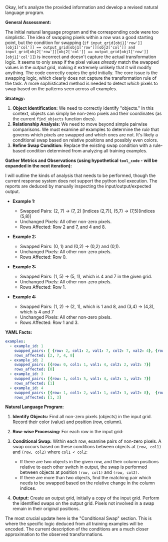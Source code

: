 Okay, let's analyze the provided information and develop a revised natural language program.

**General Assessment:**

The initial natural language program and the corresponding code were too simplistic. The idea of swapping pixels within a row was a good starting point, but the condition for swapping (`if input_grid[obj1['row']][obj1['col']] == output_grid[obj1['row']][obj2['col']] and input_grid[obj2['row']][obj2['col']] == output_grid[obj1['row']][obj1['col']]`) is incorrect and doesn't capture the actual transformation logic. It seems to only swap if the pixel values *already* match the swapped values in the *output* grid, making it extremely unlikely that it will modify anything.  The code correctly copies the grid initially. The core issue is the swapping logic, which clearly does not capture the transformation rule of the task. A more sophisticated method is needed to detect *which* pixels to swap based on the patterns seen across all examples.

**Strategy:**

1.  **Object Identification:** We need to correctly identify "objects."  In this context, objects can simply be non-zero pixels and their coordinates (as the current `find_objects` function does).
2.  **Relationship Analysis:**  We need to move beyond simple pairwise comparisons. We must examine *all* examples to determine the *rule* that governs which pixels are swapped and which ones are not. It's likely a conditional swap based on relative positions and possibly even colors.
3.  **Refine Swap Condition:** Replace the existing swap condition with a rule-based condition determined from analyzing all training examples.

**Gather Metrics and Observations (using hypothetical `tool_code` - will be expanded in the next iteration):**

I will outline the kinds of analysis that needs to be performed, though the current response system does not support the python tool execution. The reports are deduced by manually inspecting the input/output/expected output.

*   **Example 1:**
    *   Swapped Pairs: (2, 7) -> (7, 2) [indices (2,7)], (5,7) -> (7,5)[indices (5,8)]
    *   Unchanged Pixels: All other non-zero pixels.
    *   Rows Affected: Row 2 and 7, and 4 and 8.

*   **Example 2:**
    *   Swapped Pairs: (0, 1) and (0,2) -> (0,2) and (0,1).
    *   Unchanged Pixels: All other non-zero pixels.
    *   Rows Affected: Row 0.

*   **Example 3:**
    *   Swapped Pairs: (1, 5) -> (5, 1), which is 4 and 7 in the given grid.
    *   Unchanged Pixels: All other non-zero pixels.
    *   Rows Affected: Row 1.

*   **Example 4:**
    *   Swapped Pairs: (1, 2) -> (2, 1), which is 1 and 8, and (3,4) -> (4,3), which is 4 and 7
    *   Unchanged Pixels: All other non-zero pixels.
    *   Rows Affected: Row 1 and 3.

**YAML Facts:**


```yaml
examples:
  - example_id: 1
    swapped_pairs: [ {row: 2, col1: 2, val1: 7, col2: 7, val2: 4}, {row: 7, col1: 2, val1: 4, col2: 3, val2: 7}, {row:4, col1:5, val1: 1, col2:7, val2:8}, {row:8, col1:6, val1:8, col2:7, val2:1}]
    rows_affected: [2, 7, 4, 8]
  - example_id: 2
    swapped_pairs: [{row: 0, col1: 1, val1: 4, col2: 2, val2: 7}]
    rows_affected: [0]
  - example_id: 3
    swapped_pairs: [{row: 1, col1: 5, val1: 4, col2: 1, val2: 7}]
    rows_affected: [1]
  - example_id: 4
    swapped_pairs: [{row: 1, col1: 2, val1: 1, col2: 3, val2: 8},  {row: 3, col1: 4, val1: 4, col2: 3, val2: 7}]
    rows_affected: [1, 3]
```


**Natural Language Program:**

1.  **Identify Objects:** Find all non-zero pixels (objects) in the input grid. Record their color (value) and position (row, column).

2.  **Row-wise Processing:**  For each row in the input grid:

3.  **Conditional Swap:** Within each row, examine pairs of non-zero pixels. A swap occurs based on these conditions between objects at `(row, col1)` and `(row, col2)` where `col1 < col2`:
      *   If there are two objects in the given row, and their column positions relative to each other switch in output, the swap is performed between objects at position `(row, col1)` and `(row, col2)`.
      *   If there are more than two objects, find the matching pair which needs to be swapped based on the relative change in the column indices.

4.  **Output:** Create an output grid, initially a copy of the input grid. Perform the identified swaps on the output grid. Pixels not involved in a swap remain in their original positions.

The most crucial update here is the "Conditional Swap" section. This is where the specific logic deduced from all training examples will be encoded. The current description of the conditions are a much closer approximation to the observed transformations.
